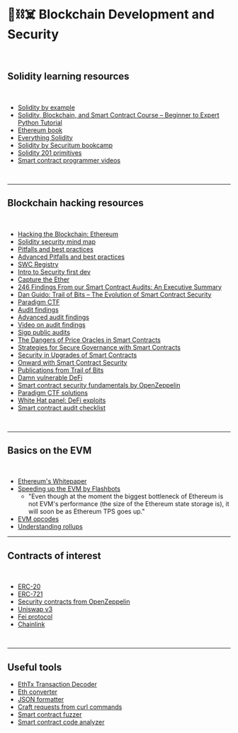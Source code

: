 # 🧱⛓☠️ Blockchain Development and Security

<br>

## Solidity learning resources

<br>

* [Solidity by example](https://solidity-by-example.org/)
* [Solidity, Blockchain, and Smart Contract Course – Beginner to Expert Python Tutorial](https://www.youtube.com/watch?v=M576WGiDBdQ)
* [Ethereum book ](https://github.com/ethereumbook/ethereumbook)
* [Everything Solidity](https://github.com/x676f64/secureum-mind_map/blob/master/2.%20Solidity%20101.md)
* [Solidity by Securitum bookcamp](https://www.youtube.com/watch?v=5eLqFac5Tkg)
* [Solidity 201 primitives](https://github.com/x676f64/secureum-mind_map/blob/master/3.%20Solidity%20201.md)
* [Smart contract programmer videos](https://www.youtube.com/channel/UCJWh7F3AFyQ_x01VKzr9eyA/videos)



<br>

----

## Blockchain hacking resources

<br>


* [Hacking the Blockchain: Ethereum](https://medium.com/immunefi/hacking-the-blockchain-an-ultimate-guide-4f34b33c6e8b)
* [Solidity security mind map](https://github.com/x676f64/secureum-mind_map)
* [Pitfalls and best practices](https://github.com/x676f64/secureum-mind_map/blob/master/4.%20Pitfalls%20and%20Best%20Practices%20101.md)
* [Advanced Pitfalls and best practices](https://github.com/x676f64/secureum-mind_map/blob/master/5.%20Pitfalls%20and%20Best%20Practices%20201.md)
* [SWC Registry](https://swcregistry.io/)
* [Intro to Security first dev](https://www.youtube.com/watch?v=72K57I9yvyI)
* [Capture the Ether](https://capturetheether.com/)
* [246 Findings From our Smart Contract Audits: An Executive Summary](https://blog.trailofbits.com/2019/08/08/246-findings-from-our-smart-contract-audits-an-executive-summary/)
* [Dan Guido: Trail of Bits – The Evolution of Smart Contract Security](https://www.youtube.com/watch?v=fOkQuNzVn_Q)
* [Paradigm CTF](https://github.com/paradigm-operations/paradigm-ctf-2021)
* [Audit findings](https://github.com/x676f64/secureum-mind_map/blob/master/7.%20Audit%20Findings%20101.md)
* [Advanced audit findings](https://github.com/x676f64/secureum-mind_map/blob/master/8.%20Audit%20Findings%20201.md)
* [Video on audit findings](https://www.youtube.com/watch?v=SromSImIpHE)
* [Sigp public audits](https://github.com/sigp/public-audits)
* [The Dangers of Price Oracles in Smart Contracts](https://www.youtube.com/watch?v=YGO7nzpXCeA&list=PLdJRkA9gCKOONBSlcifqLig_ZTyG_YLqz&index=5)
* [Strategies for Secure Governance with Smart Contracts](https://www.youtube.com/watch?v=GbDAmMdmh8Q&list=PLdJRkA9gCKOONBSlcifqLig_ZTyG_YLqz&index=6)
* [Security in Upgrades of Smart Contracts](https://www.youtube.com/watch?v=5WE6PEc305w&list=PLdJRkA9gCKOONBSlcifqLig_ZTyG_YLqz&index=7)
* [Onward with Smart Contract Security](https://www.youtube.com/watch?v=RipXdV7vygs&list=PLdJRkA9gCKOONBSlcifqLig_ZTyG_YLqz&index=8)
* [Publications from Trail of Bits](https://github.com/trailofbits/publications#blockchain)
* [Damn vulnerable DeFi](https://www.damnvulnerabledefi.xyz/)
* [Smart contract security fundamentals by OpenZeppelin](https://www.youtube.com/playlist?list=PLBy3Qkuapv_7R1ZI_Cs2NOFn7ZTaNWY6G)
* [Paradigm CTF solutions](https://cmichel.io/paradigm-ctf-2021-solutions/)
* [White Hat panel: DeFi exploits](https://www.youtube.com/watch?v=Df2zzfoTfMc)
* [Smart contract audit checklist](https://consensys.net/diligence/blog/2019/09/how-to-prepare-for-a-smart-contract-audit/)


<br>


---

## Basics on the EVM

<br>

* [Ethereum's Whitepaper](https://ethereum.org/en/whitepaper/)
* [Speeding up the EVM by Flashbots](https://writings.flashbots.net/research/speeding-up-evm-part-1/)
  * "Even though at the moment the biggest bottleneck of Ethereum is not EVM's performance (the size of the Ethereum state storage is), it will soon be as Ethereum TPS goes up." 
* [EVM opcodes](https://github.com/crytic/evm-opcodes)
* [Understanding rollups](https://barnabe.substack.com/p/understanding-rollup-economics-from?s=r)


---

## Contracts of interest

<br>

* [ERC-20](https://github.com/OpenZeppelin/openzeppelin-contracts/blob/master/contracts/token/ERC20/ERC20.sol)
* [ERC-721](https://github.com/OpenZeppelin/openzeppelin-contracts/blob/master/contracts/token/ERC721/ERC721.sol)
* [Security contracts from OpenZeppelin](https://github.com/OpenZeppelin/openzeppelin-contracts/tree/master/contracts/security)
* [Uniswap v3](https://github.com/Uniswap/v3-core/tree/main/contracts)
* [Fei protocol](https://github.com/fei-protocol/fei-protocol-core/tree/master/contracts)
* [Chainlink](https://github.com/smartcontractkit/chainlink/tree/develop/contracts/src/v0.4)



<br>

---

## Useful tools

* [EthTx Transaction Decoder](https://ethtx.info/)
* [Eth converter](https://eth-converter.com/)
* [JSON formatter](https://jsonformatter.curiousconcept.com/)
* [Craft requests from curl commands](https://reqbin.com/)
* [Smart contract fuzzer](https://github.com/crytic/echidna)
* [Smart contract code analyzer](https://github.com/crytic/slither )
